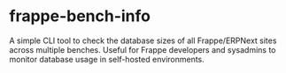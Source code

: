 # frappe-bench-info
A simple CLI tool to check the database sizes of all Frappe/ERPNext sites across multiple benches. Useful for Frappe developers and sysadmins to monitor database usage in self-hosted environments.
